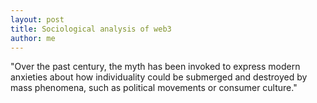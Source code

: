 ```yaml
---
layout: post
title: Sociological analysis of web3
author: me
---
```

"Over the past century, the myth has been invoked to express modern anxieties about how individuality could be submerged and destroyed by mass phenomena, such as political movements or consumer culture."
